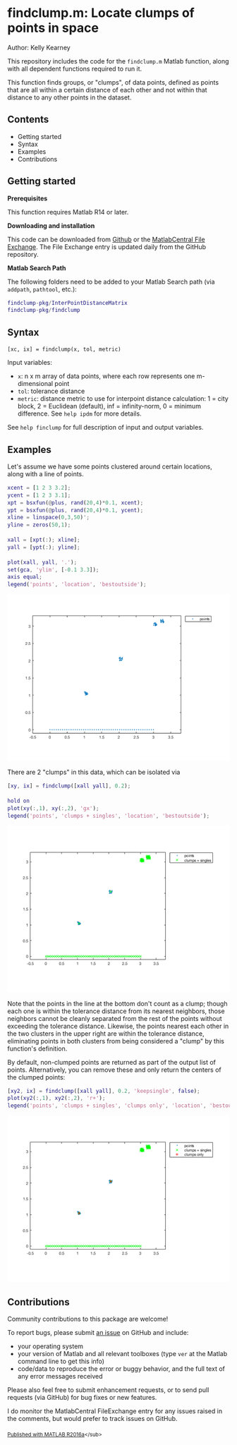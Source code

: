 
# findclump.m: Locate clumps of points in space


Author: Kelly Kearney


This repository includes the code for the `findclump.m` Matlab function, along with all dependent functions required to run it.


This function finds groups, or "clumps",  of data points, defined as points that are all within a certain distance of each other and not within that distance to any other points in the dataset.



## Contents


- Getting started        
- Syntax        
- Examples        
- Contributions

## Getting started


**Prerequisites**


This function requires Matlab R14 or later.


**Downloading and installation**


This code can be downloaded from [Github](https://github.com/kakearney/findclump-pkg/) or the [MatlabCentral File Exchange](http://www.mathworks.com/matlabcentral/fileexchange/xxxx-example).  The File Exchange entry is updated daily from the GitHub repository.


**Matlab Search Path**


The following folders need to be added to your Matlab Search path (via `addpath`, `pathtool`, etc.):



```matlab
findclump-pkg/InterPointDistanceMatrix
findclump-pkg/findclump
```



## Syntax



```
[xc, ix] = findclump(x, tol, metric)
```


Input variables:



- `x`: n x m array of data points, where each row represents one m-dimensional point
- `tol`: tolerance distance
- `metric`: distance metric to use for interpoint distance calculation:             1 = city block, 2 = Euclidean (default), inf = infinity-norm, 0             = minimum difference.  See `help ipdm` for more details.

See `help finclump` for full description of input and output variables.



## Examples


Let's assume we have some points clustered around certain locations, along with a line of points.



```matlab
xcent = [1 2 3 3.2];
ycent = [1 2 3 3.1];
xpt = bsxfun(@plus, rand(20,4)*0.1, xcent);
ypt = bsxfun(@plus, rand(20,4)*0.1, ycent);
xline = linspace(0,3,50)';
yline = zeros(50,1);

xall = [xpt(:); xline];
yall = [ypt(:); yline];

plot(xall, yall, '.');
set(gca, 'ylim', [-0.1 3.3]);
axis equal;
legend('points', 'location', 'bestoutside');
```


![](./readmeExtras/README_01.png)

There are 2 "clumps" in this data, which can be isolated via



```matlab
[xy, ix] = findclump([xall yall], 0.2);

hold on
plot(xy(:,1), xy(:,2), 'gx');
legend('points', 'clumps + singles', 'location', 'bestoutside');
```


![](./readmeExtras/README_02.png)

Note that the points in the line at the bottom don't count as a clump; though each one is within the tolerance distance from its nearest neighbors, those neighbors cannot be cleanly separated from the rest of the points without exceeding the tolerance distance.  Likewise, the points nearest each other in the two clusters in the upper right are within the tolerance distance, eliminating points in both clusters from being considered a "clump" by this function's definition.


By default, non-clumped points are returned as part of the output list of points.  Alternatively, you can remove these and only return the centers of the clumped points:



```matlab
[xy2, ix] = findclump([xall yall], 0.2, 'keepsingle', false);
plot(xy2(:,1), xy2(:,2), 'r+');
legend('points', 'clumps + singles', 'clumps only', 'location', 'bestoutside');
```


![](./readmeExtras/README_03.png)


## Contributions


Community contributions to this package are welcome!


To report bugs, please submit [an issue](https://github.com/kakearney/findclump-pkg/issues) on GitHub and include:



- your operating system
- your version of Matlab and all relevant toolboxes (type `ver` at the Matlab command line to get this info)
- code/data to reproduce the error or buggy behavior, and the full text of any error messages received

Please also feel free to submit enhancement requests, or to send pull requests (via GitHub) for bug fixes or new features.


I do monitor the MatlabCentral FileExchange entry for any issues raised in the comments, but would prefer to track issues on GitHub.



<sub>[Published with MATLAB R2016a]("http://www.mathworks.com/products/matlab/")</sub>

